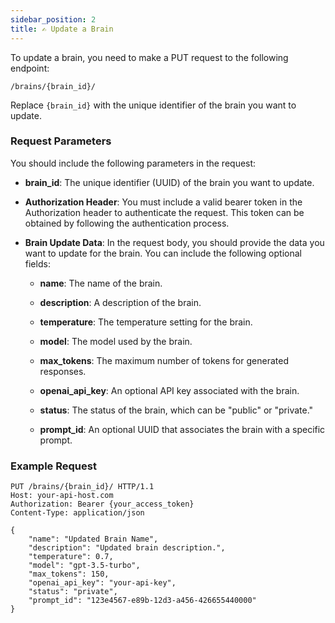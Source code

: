```yaml
---
sidebar_position: 2
title: ✍️ Update a Brain
---
```


To update a brain, you need to make a PUT request to the following endpoint:

`/brains/{brain_id}/`

Replace `{brain_id}` with the unique identifier of the brain you want to update.

### Request Parameters

You should include the following parameters in the request:

- **brain_id**: The unique identifier (UUID) of the brain you want to update.

- **Authorization Header**: You must include a valid bearer token in the Authorization header to authenticate the request. This token can be obtained by following the authentication process.

- **Brain Update Data**: In the request body, you should provide the data you want to update for the brain. You can include the following optional fields:

  - **name**: The name of the brain.

  - **description**: A description of the brain.

  - **temperature**: The temperature setting for the brain.

  - **model**: The model used by the brain.

  - **max_tokens**: The maximum number of tokens for generated responses.

  - **openai_api_key**: An optional API key associated with the brain.

  - **status**: The status of the brain, which can be "public" or "private."

  - **prompt_id**: An optional UUID that associates the brain with a specific prompt.

### Example Request

```http
PUT /brains/{brain_id}/ HTTP/1.1
Host: your-api-host.com
Authorization: Bearer {your_access_token}
Content-Type: application/json

{
    "name": "Updated Brain Name",
    "description": "Updated brain description.",
    "temperature": 0.7,
    "model": "gpt-3.5-turbo",
    "max_tokens": 150,
    "openai_api_key": "your-api-key",
    "status": "private",
    "prompt_id": "123e4567-e89b-12d3-a456-426655440000"
}
```
